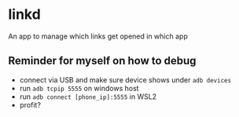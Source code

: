 # linkd

An app to manage which links get opened in which app

## Reminder for myself on how to debug

* connect via USB and make sure device shows under `adb devices`
* run `adb tcpip 5555` on windows host
* run `adb connect [phone_ip]:5555` in WSL2
* profit?